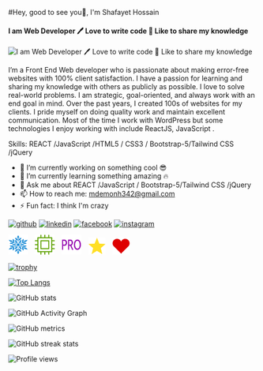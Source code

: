   #Hey, good to see you👋,
  I'm Shafayet Hossain
####  I am Web Developer 🖊️ Love to write code 🎤 Like to share my knowledge
![ I am Web Developer 🖊️ Love to write code 🎤 Like to share my knowledge](https://img.freepik.com/premium-vector/coders-logo_8251-16.jpg)

I’m a Front End Web developer who is passionate about making error-free websites with 100% client satisfaction. I have a passion for learning and sharing my knowledge with others as publicly as possible. I love to solve real-world problems. I am strategic, goal-oriented, and always work with an end goal in mind. Over the past years, I created 100s of websites for my clients. I pride myself on doing quality work and maintain excellent communication. Most of the time I work with WordPress but some technologies I enjoy working with include ReactJS, JavaScript .

Skills:   REACT /JavaScript /HTML5 / CSS3 / Bootstrap-5/Tailwind CSS /jQuery

- 🔭 I’m currently working on something cool 😎 
- 🌱 I’m currently learning  something amazing 🔥 
- 💬 Ask me about  REACT /JavaScript / Bootstrap-5/Tailwind CSS /jQuery 
- 📫 How to reach me: mdemonh342@gmail.com 
- ⚡ Fun fact:  I think I'm crazy 


[<img src='https://cdn.jsdelivr.net/npm/simple-icons@3.0.1/icons/github.svg' alt='github' height='40'>](https://github.com/codershafayet)  [<img src='https://cdn.jsdelivr.net/npm/simple-icons@3.0.1/icons/linkedin.svg' alt='linkedin' height='40'>](https://www.linkedin.com/in/https://www.linkedin.com/in/emon-hosain-132049216/)  [<img src='https://cdn.jsdelivr.net/npm/simple-icons@3.0.1/icons/facebook.svg' alt='facebook' height='40'>](https://www.facebook.com/https://www.facebook.com/profile.php?id=100008634942941)  [<img src='https://cdn.jsdelivr.net/npm/simple-icons@3.0.1/icons/instagram.svg' alt='instagram' height='40'>](https://www.instagram.com/https://www.instagram.com/emon.hossain96/)  

<a href='https://archiveprogram.github.com/'><img src='https://raw.githubusercontent.com/acervenky/animated-github-badges/master/assets/acbadge.gif' width='40' height='40'></a> <a href='https://docs.github.com/en/developers'><img src='https://raw.githubusercontent.com/acervenky/animated-github-badges/master/assets/devbadge.gif' width='40' height='40'></a> <a href='https://github.com/pricing'><img src='https://raw.githubusercontent.com/acervenky/animated-github-badges/master/assets/pro.gif' width='40' height='40'></a> <a href='https://stars.github.com/'><img src='https://raw.githubusercontent.com/acervenky/animated-github-badges/master/assets/starbadge.gif' width='35' height='35'></a> <a href='https://docs.github.com/en/github/supporting-the-open-source-community-with-github-sponsors'><img src='https://raw.githubusercontent.com/acervenky/animated-github-badges/master/assets/sponsorbadge.gif' width='35' height='35'></a> 

[![trophy](https://github-profile-trophy.vercel.app/?username=codershafayet)](https://github.com/ryo-ma/github-profile-trophy)

[![Top Langs](https://github-readme-stats.vercel.app/api/top-langs/?username=codershafayet)](https://github.com/anuraghazra/github-readme-stats)

![GitHub stats](https://github-readme-stats.vercel.app/api?username=codershafayet&show_icons=true&count_private=true)  

![GitHub Activity Graph](https://activity-graph.herokuapp.com/graph?username=codershafayet)  

![GitHub metrics](https://metrics.lecoq.io/codershafayet)  

![GitHub streak stats](https://github-readme-streak-stats.herokuapp.com/?user=codershafayet)  

![Profile views](https://gpvc.arturio.dev/codershafayet)  
